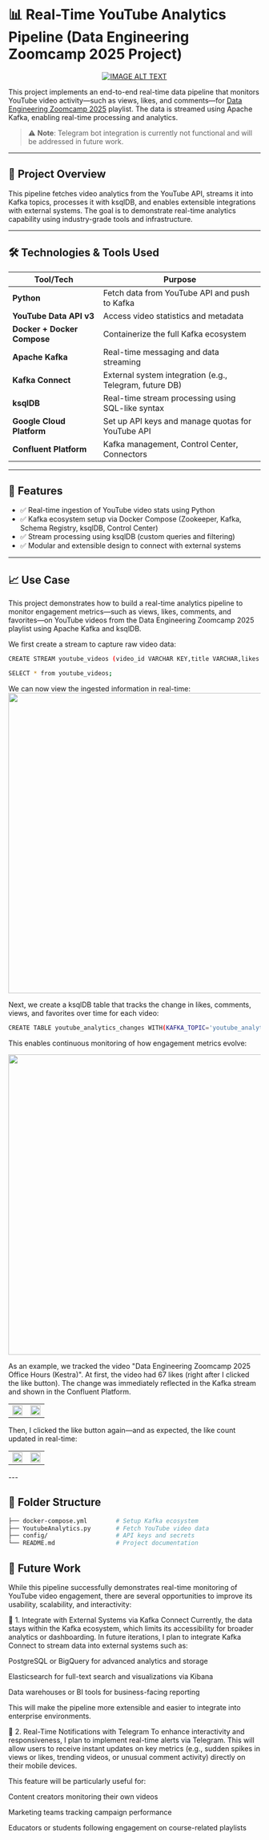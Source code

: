 # 📊 Real-Time YouTube Analytics Pipeline (Data Engineering Zoomcamp 2025 Project)

<div align="center">

  <a href="https://www.youtube.com/watch?v=X8cEEwi8DTM&list=PL3MmuxUbc_hJZdpLpRHp7dg6EOx828q6y" title="Video Title">
    <img src="https://i.ytimg.com/vi/X8cEEwi8DTM/hqdefault.jpg?sqp=-oaymwEXCOADEI4CSFryq4qpAwkIARUAAIhCGAE=&rs=AOn4CLCHMXvedNHuTfWxeUXhRUVacYUG3g" alt="IMAGE ALT TEXT" />
  </a>

</div>


This project implements an end-to-end real-time data pipeline that monitors YouTube video activity—such as views, likes, and comments—for [Data Engineering Zoomcamp 2025](https://www.youtube.com/watch?v=X8cEEwi8DTM&list=PL3MmuxUbc_hJZdpLpRHp7dg6EOx828q6y) playlist. The data is streamed using Apache Kafka, enabling real-time processing and analytics.

> ⚠️ **Note**: Telegram bot integration is currently not functional and will be addressed in future work.

---

## 🚀 Project Overview

This pipeline fetches video analytics from the YouTube API, streams it into Kafka topics, processes it with ksqlDB, and enables extensible integrations with external systems. The goal is to demonstrate real-time analytics capability using industry-grade tools and infrastructure.

---

## 🛠 Technologies & Tools Used

| Tool/Tech | Purpose |
|-----------|---------|
| **Python** | Fetch data from YouTube API and push to Kafka |
| **YouTube Data API v3** | Access video statistics and metadata |
| **Docker + Docker Compose** | Containerize the full Kafka ecosystem |
| **Apache Kafka** | Real-time messaging and data streaming |
| **Kafka Connect** | External system integration (e.g., Telegram, future DB) |
| **ksqlDB** | Real-time stream processing using SQL-like syntax |
| **Google Cloud Platform** | Set up API keys and manage quotas for YouTube API |
| **Confluent Platform** | Kafka management, Control Center, Connectors |

---

## 📌 Features

- ✅ Real-time ingestion of YouTube video stats using Python
- ✅ Kafka ecosystem setup via Docker Compose (Zookeeper, Kafka, Schema Registry, ksqlDB, Control Center)
- ✅ Stream processing using ksqlDB (custom queries and filtering)
- ✅ Modular and extensible design to connect with external systems

---

## 📈 Use Case
This project demonstrates how to build a real-time analytics pipeline to monitor engagement metrics—such as views, likes, comments, and favorites—on YouTube videos from the Data Engineering Zoomcamp 2025 playlist using Apache Kafka and ksqlDB.

We first create a stream to capture raw video data:
```bash
CREATE STREAM youtube_videos (video_id VARCHAR KEY,title VARCHAR,likes INTEGER,comments INTEGER,views INTEGER,favorites INTEGER,thumbnail VARCHAR) WITH (KAFKA_TOPIC = 'youtube_videos',PARTITIONS = 1,VALUE_FORMAT = 'JSON');
```
```bash
SELECT * from youtube_videos;
```
We can now view the ingested information in real-time:
<img src="https://github.com/Yaxin12/Real-Time-YouTube-Analytics-Pipeline-Data-Engineering-Zoomcamp-2025-Project-/blob/main/image/2.png" width="600"/>

Next, we create a ksqlDB table that tracks the change in likes, comments, views, and favorites over time for each video:
```bash
CREATE TABLE youtube_analytics_changes WITH(KAFKA_TOPIC='youtube_analytics_changes') AS SELECT video_id, latest_by_offset(title) as title, latest_by_offset(comments,2)[1] as comments_prev, latest_by_offset(comments,2)[2] as comments_curr, latest_by_offset(likes,2)[1] as likes_prev, latest_by_offset(likes,2)[2] as likes_curr, latest_by_offset(views,2)[1] as views_prev, latest_by_offset(views,2)[2] as views_curr, latest_by_offset(favorites,2)[1] as favorites_prev, latest_by_offset(favorites,2)[2] as favorites_curr FROM youtube_videos GROUP BY video_id EMIT CHANGES;
```
This enables continuous monitoring of how engagement metrics evolve:

<img src="https://github.com/Yaxin12/Real-Time-YouTube-Analytics-Pipeline-Data-Engineering-Zoomcamp-2025-Project-/blob/main/image/4.png" width="600"/>

As an example, we tracked the video "Data Engineering Zoomcamp 2025 Office Hours (Kestra)". At first, the video had 67 likes (right after I clicked the like button). The change was immediately reflected in the Kafka stream and shown in the Confluent Platform.

<table> <tr> <td><img src="https://github.com/Yaxin12/Real-Time-YouTube-Analytics-Pipeline-Data-Engineering-Zoomcamp-2025-Project-/blob/main/image/5.png" width="100%"/></td> <td><img src="https://github.com/Yaxin12/Real-Time-YouTube-Analytics-Pipeline-Data-Engineering-Zoomcamp-2025-Project-/blob/main/image/6.png" width="100%"/></td> </tr> </table>
Then, I clicked the like button again—and as expected, the like count updated in real-time:

<table> <tr> <td><img src="https://github.com/Yaxin12/Real-Time-YouTube-Analytics-Pipeline-Data-Engineering-Zoomcamp-2025-Project-/blob/main/image/7.png" width="100%"/></td> <td><img src="https://github.com/Yaxin12/Real-Time-YouTube-Analytics-Pipeline-Data-Engineering-Zoomcamp-2025-Project-/blob/main/image/8.png" width="100%"/></td> </tr> </table>
---

## 📂 Folder Structure
```bash
├── docker-compose.yml        # Setup Kafka ecosystem
├── YoutubeAnalytics.py       # Fetch YouTube video data
├── config/                   # API keys and secrets
└── README.md                 # Project documentation
```

## 🔮 Future Work
While this pipeline successfully demonstrates real-time monitoring of YouTube video engagement, there are several opportunities to improve its usability, scalability, and interactivity:

🔌 1. Integrate with External Systems via Kafka Connect
Currently, the data stays within the Kafka ecosystem, which limits its accessibility for broader analytics or dashboarding. In future iterations, I plan to integrate Kafka Connect to stream data into external systems such as:

PostgreSQL or BigQuery for advanced analytics and storage

Elasticsearch for full-text search and visualizations via Kibana

Data warehouses or BI tools for business-facing reporting

This will make the pipeline more extensible and easier to integrate into enterprise environments.

📲 2. Real-Time Notifications with Telegram
To enhance interactivity and responsiveness, I plan to implement real-time alerts via Telegram. This will allow users to receive instant updates on key metrics (e.g., sudden spikes in views or likes, trending videos, or unusual comment activity) directly on their mobile devices.

This feature will be particularly useful for:

Content creators monitoring their own videos

Marketing teams tracking campaign performance

Educators or students following engagement on course-related playlists